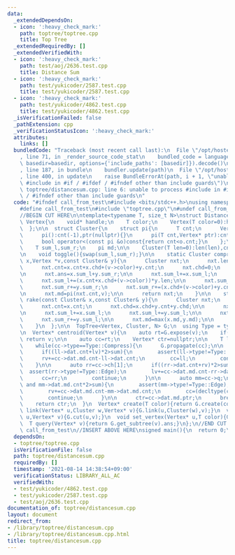 ```yaml
---
data:
  _extendedDependsOn:
  - icon: ':heavy_check_mark:'
    path: toptree/toptree.cpp
    title: Top Tree
  _extendedRequiredBy: []
  _extendedVerifiedWith:
  - icon: ':heavy_check_mark:'
    path: test/aoj/2636.test.cpp
    title: Distance Sum
  - icon: ':heavy_check_mark:'
    path: test/yukicoder/2587.test.cpp
    title: test/yukicoder/2587.test.cpp
  - icon: ':heavy_check_mark:'
    path: test/yukicoder/4862.test.cpp
    title: test/yukicoder/4862.test.cpp
  _isVerificationFailed: false
  _pathExtension: cpp
  _verificationStatusIcon: ':heavy_check_mark:'
  attributes:
    links: []
  bundledCode: "Traceback (most recent call last):\n  File \"/opt/hostedtoolcache/Python/3.9.6/x64/lib/python3.9/site-packages/onlinejudge_verify/documentation/build.py\"\
    , line 71, in _render_source_code_stat\n    bundled_code = language.bundle(stat.path,\
    \ basedir=basedir, options={'include_paths': [basedir]}).decode()\n  File \"/opt/hostedtoolcache/Python/3.9.6/x64/lib/python3.9/site-packages/onlinejudge_verify/languages/cplusplus.py\"\
    , line 187, in bundle\n    bundler.update(path)\n  File \"/opt/hostedtoolcache/Python/3.9.6/x64/lib/python3.9/site-packages/onlinejudge_verify/languages/cplusplus_bundle.py\"\
    , line 400, in update\n    raise BundleErrorAt(path, i + 1, \"unable to process\
    \ #include in #if / #ifdef / #ifndef other than include guards\")\nonlinejudge_verify.languages.cplusplus_bundle.BundleErrorAt:\
    \ toptree/distancesum.cpp: line 6: unable to process #include in #if / #ifdef\
    \ / #ifndef other than include guards\n"
  code: "#ifndef call_from_test\n#include <bits/stdc++.h>\nusing namespace std;\n\n\
    #define call_from_test\n#include \"toptree.cpp\"\n#undef call_from_test\n\n#endif\n\
    //BEGIN CUT HERE\n\ntemplate<typename T, size_t N>\nstruct DistanceSum{\n  struct\
    \ Vertex{\n    void* handle;\n    T color;\n    Vertex(T color=0):handle(nullptr),color(color){}\n\
    \  };\n\n  struct Cluster{\n    struct pi{\n      T cnt;\n      Vertex* ptr;\n\
    \      pi():cnt(-1),ptr(nullptr){}\n      pi(T cnt,Vertex* ptr):cnt(cnt),ptr(ptr){}\n\
    \      bool operator<(const pi &o)const{return cnt<o.cnt;}\n    };\n\n    T len,cnt,chd,ans;\n\
    \    T sum_l,sum_r;\n    pi md;\n\n    Cluster(T len=0):len(len),cnt(0),chd(0),ans(0),sum_l(0),sum_r(0){}\n\
    \n    void toggle(){swap(sum_l,sum_r);}\n\n    static Cluster compress(const Cluster&\
    \ x,Vertex *v,const Cluster& y){\n      Cluster nxt;\n      nxt.len=x.len+y.len;\n\
    \      nxt.cnt=x.cnt+x.chd+(v->color)+y.cnt;\n      nxt.chd=0;\n      assert(y.chd==0);\n\
    \n      nxt.ans=x.sum_l+y.sum_r;\n\n      nxt.sum_l+=x.sum_l;\n      nxt.sum_l+=y.sum_l;\n\
    \      nxt.sum_l+=(x.cnt+x.chd+(v->color))*y.len;\n\n      nxt.sum_r+=x.sum_r;\n\
    \      nxt.sum_r+=y.sum_r;\n      nxt.sum_r+=(x.chd+(v->color)+y.cnt)*x.len;\n\
    \n      nxt.md=pi(nxt.cnt,v);\n\n      return nxt;\n    }\n\n    static Cluster\
    \ rake(const Cluster& x,const Cluster& y){\n      Cluster nxt;\n      nxt.len=x.len;\n\
    \      nxt.cnt=x.cnt;\n      nxt.chd=x.chd+y.cnt+y.chd;\n\n      nxt.ans=x.sum_l+y.sum_l;\n\
    \n      nxt.sum_l+=x.sum_l;\n      nxt.sum_l+=y.sum_l;\n\n      nxt.sum_r+=x.sum_r;\n\
    \      nxt.sum_r+=y.sum_l;\n\n      nxt.md=max(x.md,y.md);\n\n      return nxt;\n\
    \    }\n  };\n\n  TopTree<Vertex, Cluster, N> G;\n  using Type = typename decltype(G)::Type;\n\
    \n  Vertex* centroid(Vertex* v){\n    auto rt=G.expose(v);\n    if(rt->type==Type::Edge)\
    \ return v;\n\n    auto cc=rt;\n    Vertex* ctr=nullptr;\n\n    T lv=0,rv=0,sum=rt->dat.cnt;\n\
    \    while(cc->type==Type::Compress){\n      G.propagate(cc);\n\n      auto ll=cc->ch[0];\n\
    \      if((ll->dat.cnt+lv)*2>sum){\n        assert(ll->type!=Type::Edge);\n  \
    \      rv+=cc->dat.md.cnt-ll->dat.cnt;\n        cc=ll;\n        continue;\n  \
    \    }\n\n      auto rr=cc->ch[1];\n      if((rr->dat.cnt+rv)*2>sum){\n      \
    \  assert(rr->type!=Type::Edge);\n        lv+=cc->dat.md.cnt-rr->dat.cnt;\n  \
    \      cc=rr;\n        continue;\n      }\n\n      auto mm=cc->q;\n      if(mm\
    \ and mm->dat.md.cnt*2>sum){\n        assert(mm->type!=Type::Edge);\n        rv+=lv;lv=0;\n\
    \        rv+=cc->dat.md.cnt-mm->dat.md.cnt;\n        cc=(decltype(cc))mm->dat.md.ptr->handle;\n\
    \        continue;\n      }\n\n      ctr=cc->dat.md.ptr;\n      break;\n    }\n\
    \    return ctr;\n  }\n  Vertex* create(T color){return G.create(color);}\n  void\
    \ link(Vertex* u,Cluster w,Vertex* v){G.link(u,Cluster(w),v);}\n  void cut(Vertex*\
    \ u,Vertex* v){G.cut(u,v);}\n  void set_vertex(Vertex* u,T color){G.set_vertex(u,Vertex(color));}\n\
    \  T query(Vertex* v){return G.get_subtree(v).ans;}\n};\n//END CUT HERE\n#ifndef\
    \ call_from_test\n//INSERT ABOVE HERE\nsigned main(){\n  return 0;\n}\n#endif\n"
  dependsOn:
  - toptree/toptree.cpp
  isVerificationFile: false
  path: toptree/distancesum.cpp
  requiredBy: []
  timestamp: '2021-08-14 14:38:54+09:00'
  verificationStatus: LIBRARY_ALL_AC
  verifiedWith:
  - test/yukicoder/4862.test.cpp
  - test/yukicoder/2587.test.cpp
  - test/aoj/2636.test.cpp
documentation_of: toptree/distancesum.cpp
layout: document
redirect_from:
- /library/toptree/distancesum.cpp
- /library/toptree/distancesum.cpp.html
title: toptree/distancesum.cpp
---
```

